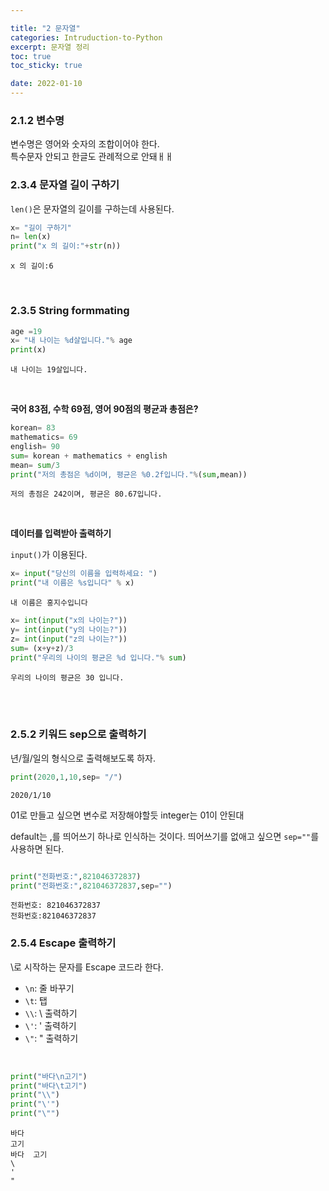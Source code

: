 ```yaml
---

title: "2 문자열"
categories: Intruduction-to-Python
excerpt: 문자열 정리
toc: true
toc_sticky: true

date: 2022-01-10
---
```


### 2.1.2 변수명
변수명은 영어와 숫자의 조합이어야 한다.  
특수문자 안되고 한글도 관례적으로 안돼ㅐㅐ
<br>

### 2.3.4 문자열 길이 구하기

`len()`은 문자열의 길이를 구하는데 사용된다.


```python
x= "길이 구하기"
n= len(x)
print("x 의 길이:"+str(n)) 
```

    x 의 길이:6
    


<br>

### 2.3.5 String formmating



```python
age =19
x= "내 나이는 %d살입니다."% age
print(x)
```

    내 나이는 19살입니다.
    
<br>

__국어 83점, 수학 69점, 영어 90점의 평균과 총점은?__


```python
korean= 83
mathematics= 69
english= 90
sum= korean + mathematics + english
mean= sum/3
print("저의 총점은 %d이며, 평균은 %0.2f입니다."%(sum,mean))
```

    저의 총점은 242이며, 평균은 80.67입니다.
    
<br>

__데이터를 입력받아 출력하기__

`input()`가 이용된다.  


```python
x= input("당신의 이름을 입력하세요: ")
print("내 이름은 %s입니다" % x)
```

    내 이름은 홍지수입니다
    


```python
x= int(input("x의 나이는?"))
y= int(input("y의 나이는?"))
z= int(input("z의 나이는?"))
sum= (x+y+z)/3
print("우리의 나이의 평균은 %d 입니다."% sum)
```

    우리의 나이의 평균은 30 입니다.
<br>
<br>    


### 2.5.2 키워드 sep으로 출력하기

년/월/일의 형식으로 출력해보도록 하자.  


```python
print(2020,1,10,sep= "/")
```

    2020/1/10
    

01로 만들고 싶으면 변수로 저장해야할듯 integer는 01이 안된대  

default는 ,를 띄어쓰기 하나로 인식하는 것이다.
띄어쓰기를 없애고 싶으면 `sep=""`를 사용하면 된다.  


```python

print("전화번호:",821046372837)
print("전화번호:",821046372837,sep="")
```

    전화번호: 821046372837
    전화번호:821046372837
    

### 2.5.4 Escape 출력하기
\로 시작하는 문자를 Escape 코드라 한다.  
- `\n`: 줄 바꾸기
- `\t`: 탭
- `\\`: \ 출력하기
- `\'`: ' 출력하기
- `\"`: " 출력하기
<br>

```python
print("바다\n고기")
print("바다\t고기")
print("\\")
print("\'")
print("\"")
```

    바다
    고기
    바다	고기
    \
    '
    "
    
